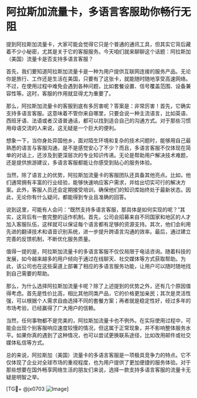 # 阿拉斯加流量卡，多语言客服助你畅行无阻

提到阿拉斯加流量卡，大家可能会觉得它只是个普通的通讯工具，但其实它背后藏着不少小秘密，尤其是关于它的客服服务。今天咱们就来聊聊这个话题：阿拉斯加（美国）流量卡是否支持多语言客服？

首先，我们要知道阿拉斯加流量卡是一种为用户提供互联网连接的服务产品。无论你是旅行、工作还是生活在美国，只要有了这张卡，就能随时随地享受高速网络。不过，在使用过程中难免会遇到各种问题，比如套餐设置、信号覆盖范围、设备兼容性等。这时，客服的作用就显得尤为重要了。

那么，阿拉斯加流量卡的客服到底有多厉害呢？答案是：非常厉害！首先，它确实支持多语言客服。这意味着不管你来自哪里，只要会说一种主流语言，比如英语、西班牙语、法语或者汉语普通话，都可以找到适合自己的沟通方式。对于那些习惯用母语交流的人来说，这无疑是一个巨大的便利。

想象一下，当你身处异国他乡，面对陌生环境和复杂的技术问题时，能够用自己最熟悉的语言与客服沟通，是不是感觉安心了不少？而且，多语言客服不仅体现在简单的对话上，还涉及到更深层次的专业知识传递。无论是帮助用户解决技术难题，还是提供旅游建议，多语言客服都能让你感受到贴心的服务体验。

当然，除了语言上的优势，阿拉斯加流量卡的客服团队还具备其他亮点。比如，他们通常拥有丰富的行业经验，能够快速响应客户需求，并给出切实可行的解决方案。此外，客服人员还会定期接受培训，确保他们的知识库始终处于最新状态。因此，无论你有什么疑问，都能得到专业且准确的回答。

说到这里，可能有人会问：“既然支持多语言客服，那具体是如何实现的呢？”其实，这背后有一套完整的运作机制。首先，公司会招募来自不同国家和地区的人才加入客服队伍，这样就可以保证每个语言都有足够的资源支持。其次，他们会利用先进的翻译技术和语音识别系统，进一步提升跨语言沟通的效率。最后，通过建立完善的反馈机制，不断优化服务质量。

值得一提的是，阿拉斯加流量卡的多语言客服不仅仅局限于电话咨询。随着科技的发展，如今越来越多的用户倾向于通过在线聊天、社交媒体等方式获取帮助。为此，该公司也在这些渠道上部署了相应的多语言服务功能，让用户可以随时随地找到自己需要的帮助。

那么，为什么选择阿拉斯加流量卡呢？除了上述提到的优势之外，还有几个原因值得考虑。首先是性价比高，相比其他同类产品，它的价格更加亲民；其次是灵活性强，可以根据个人需求自由选择不同的套餐方案；再者就是稳定性好，经过多年的市场考验，已经赢得了广大用户的信赖。

当然，任何事物都不是完美的，阿拉斯加流量卡也不例外。在实际使用过程中，可能会出现个别客服响应速度较慢的情况，但这属于正常现象，并不影响整体服务水平。如果你真的遇到了这种情况，也可以尝试更换联系途径，比如改用邮件或社交媒体私信等方式。

总的来说，阿拉斯加（美国）流量卡的多语言客服是一项极具竞争力的特点。它不仅体现了企业对全球市场的重视程度，也为用户提供了更加便捷的服务体验。对于那些想要在国外畅享网络生活的朋友们来说，选择一款支持多语言客服的流量卡无疑是明智之举。

[TG💪+ @jx0703 ![Image](https://github.com/user-attachments/assets/dbca1d08-cadb-493c-b0ec-ad6f7a83f270)]